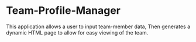# Team-Profile-Manager
This application allows a user to input team-member data, Then generates a dynamic HTML page to allow for easy viewing of the team.
